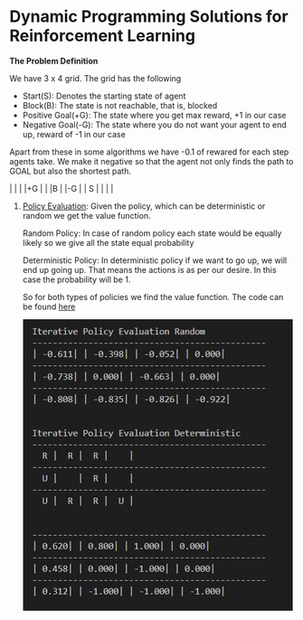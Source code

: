 # Dynamic Programming Solutions for Reinforcement Learning

**The Problem Definition**

We have 3 x 4 grid. The grid has the following

- Start(S): Denotes the starting state of agent
- Block(B): The state is not reachable, that is, blocked
- Positive Goal(+G): The state where you get max reward, +1 in our case
- Negative Goal(-G): The state where you do not want your agent to end up, reward of -1 in our case

Apart from these in some algorithms we have -0.1 of rewared for each step agents take. We make it negative so that the agent not only finds the path to GOAL but also the shortest path.

|   |   |   |+G |
|   |B  |   |-G |
| S |   |   |   |

1. [Policy Evaluation](https://github.com/gurjaspalbedi/reinforcement-learning/blob/master/Dynamic-Programming/policyevaluation.py): Given the policy, which can be deterministic or random we get the value function.

    Random Policy: In case of random policy each state would be equally likely so we give all the state equal probability

    Deterministic Policy: In deterministic policy if we want to go up, we will end up going up. That means the actions is as per our desire. In this case the probability will be 1.

    So for both types of policies we find the value function. The code can be found [here](https://github.com/gurjaspalbedi/reinforcement-learning/blob/master/Dynamic-Programming/policyevaluation.py)

    ![Cumulative Average](https://github.com/gurjaspalbedi/reinforcement-learning/blob/master/Dynamic-Programming/iterative_policy_evaluation.jpg?raw=true)


